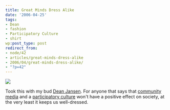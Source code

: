```yaml
---
title: Great Minds Dress Alike
date: '2006-04-25'
tags:
- Dean
- fashion
- Participatory Culture
- shirt
wp:post_type: post
redirect_from:
- node/42
- articles/great-minds-dress-alike
- 2006/04/great-minds-dress-alike/
- "?p=42"
---
```


[ ![](http://static.flickr.com/54/135166679_381974b395_m.jpg) ](https://www.flickr.com/photos/atomicworkshop/135166679/)

Took this with my bud [Dean Jansen](http://notthemessiah.net). For anyone that says that [community media](https://web.archive.org/web/20070712053537/http://digitalbicycle.org/) and a [participatory culture](https://web.archive.org/web/20080516094553/http://www.getdemocracy.org/) won't have a positive effect on society, at the very least it keeps us well-dressed.

